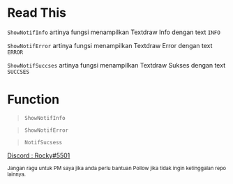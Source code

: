 # Read This
`ShowNotifInfo` artinya fungsi menampilkan Textdraw Info dengan text `INFO`

`ShowNotifError` artinya fungsi menampilkan Textdraw Error dengan text `ERROR`

`ShowNotifSuccses` artinya fungsi menampilkan Textdraw Sukses dengan text `SUCCSES`

# Function
> `ShowNotifInfo`

> `ShowNotifError`

> `NotifSucsess`

[Discord : Rocky#5501]()

<sub>
Jangan ragu untuk PM saya jika anda perlu bantuan
</sub>

<sub>
Pollow jika tidak ingin ketinggalan repo lainnya.
</sub>
